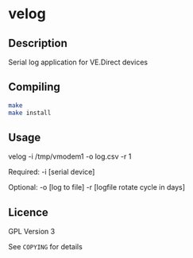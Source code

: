 # velog

## Description

Serial log application for VE.Direct devices

## Compiling

```bash
make
make install
```

## Usage

velog -i /tmp/vmodem1 -o log.csv -r 1

Required:
-i  [serial device]

Optional:
-o [log to file]
-r [logfile rotate cycle in days]


## Licence

GPL Version 3

See `COPYING` for details
